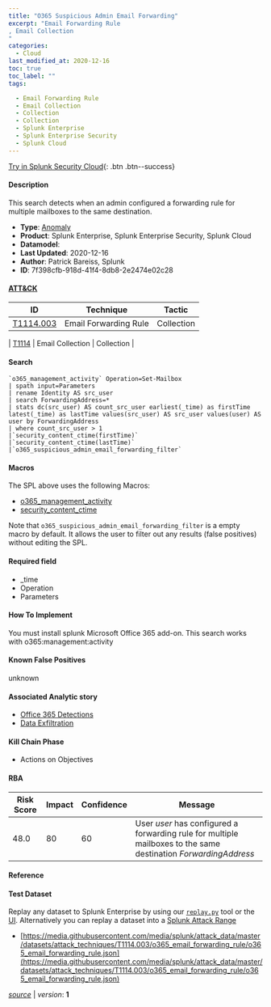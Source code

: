 ```yaml
---
title: "O365 Suspicious Admin Email Forwarding"
excerpt: "Email Forwarding Rule
, Email Collection
"
categories:
  - Cloud
last_modified_at: 2020-12-16
toc: true
toc_label: ""
tags:

  - Email Forwarding Rule
  - Email Collection
  - Collection
  - Collection
  - Splunk Enterprise
  - Splunk Enterprise Security
  - Splunk Cloud
---
```




[Try in Splunk Security Cloud](https://www.splunk.com/en_us/cyber-security.html){: .btn .btn--success}

#### Description

This search detects when an admin configured a forwarding rule for multiple mailboxes to the same destination.

- **Type**: [Anomaly](https://github.com/splunk/security_content/wiki/object-Analytic-Types)
- **Product**: Splunk Enterprise, Splunk Enterprise Security, Splunk Cloud
- **Datamodel**: 
- **Last Updated**: 2020-12-16
- **Author**: Patrick Bareiss, Splunk
- **ID**: 7f398cfb-918d-41f4-8db8-2e2474e02c28


#### [ATT&CK](https://attack.mitre.org/)

| ID             | Technique        |  Tactic             |
| -------------- | ---------------- |-------------------- |
| [T1114.003](https://attack.mitre.org/techniques/T1114/003/) | Email Forwarding Rule | Collection |

| [T1114](https://attack.mitre.org/techniques/T1114/) | Email Collection | Collection |

#### Search

```
`o365_management_activity` Operation=Set-Mailbox 
| spath input=Parameters 
| rename Identity AS src_user 
| search ForwardingAddress=* 
| stats dc(src_user) AS count_src_user earliest(_time) as firstTime latest(_time) as lastTime values(src_user) AS src_user values(user) AS user by ForwardingAddress 
| where count_src_user > 1 
|`security_content_ctime(firstTime)` 
|`security_content_ctime(lastTime)` 
|`o365_suspicious_admin_email_forwarding_filter`
```

#### Macros
The SPL above uses the following Macros:
* [o365_management_activity](https://github.com/splunk/security_content/blob/develop/macros/o365_management_activity.yml)
* [security_content_ctime](https://github.com/splunk/security_content/blob/develop/macros/security_content_ctime.yml)

Note that `o365_suspicious_admin_email_forwarding_filter` is a empty macro by default. It allows the user to filter out any results (false positives) without editing the SPL.

#### Required field
* _time
* Operation
* Parameters


#### How To Implement
You must install splunk Microsoft Office 365 add-on. This search works with o365:management:activity

#### Known False Positives
unknown

#### Associated Analytic story
* [Office 365 Detections](/stories/office_365_detections)
* [Data Exfiltration](/stories/data_exfiltration)


#### Kill Chain Phase
* Actions on Objectives



#### RBA

| Risk Score  | Impact      | Confidence   | Message      |
| ----------- | ----------- |--------------|--------------|
| 48.0 | 80 | 60 | User $user$ has configured a forwarding rule for multiple mailboxes to the same destination $ForwardingAddress$ |




#### Reference


#### Test Dataset
Replay any dataset to Splunk Enterprise by using our [`replay.py`](https://github.com/splunk/attack_data#using-replaypy) tool or the [UI](https://github.com/splunk/attack_data#using-ui).
Alternatively you can replay a dataset into a [Splunk Attack Range](https://github.com/splunk/attack_range#replay-dumps-into-attack-range-splunk-server)


* [https://media.githubusercontent.com/media/splunk/attack_data/master/datasets/attack_techniques/T1114.003/o365_email_forwarding_rule/o365_email_forwarding_rule.json](https://media.githubusercontent.com/media/splunk/attack_data/master/datasets/attack_techniques/T1114.003/o365_email_forwarding_rule/o365_email_forwarding_rule.json)



[*source*](https://github.com/splunk/security_content/tree/develop/detections/cloud/o365_suspicious_admin_email_forwarding.yml) \| *version*: **1**